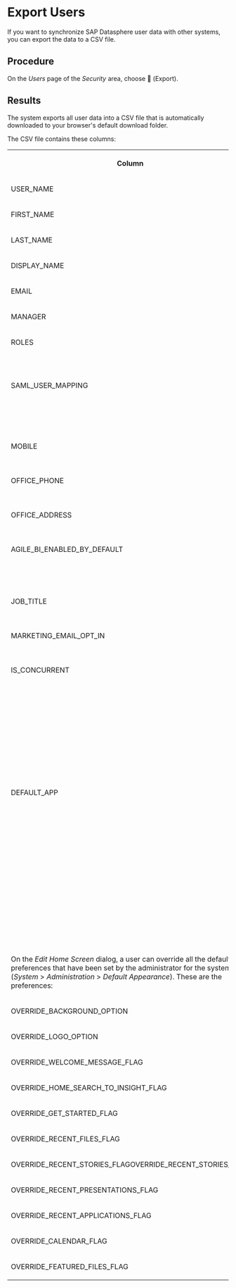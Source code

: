<!-- loioe227d3cc675e47eca7009ed15848ae01 -->

<link rel="stylesheet" type="text/css" href="../css/sap-icons.css"/>

# Export Users

If you want to synchronize SAP Datasphere user data with other systems, you can export the data to a CSV file.



## Procedure

On the *Users* page of the *Security* area, choose <span class="FPA-icons-V3"></span> \(Export\).



## Results

The system exports all user data into a CSV file that is automatically downloaded to your browser's default download folder.

The CSV file contains these columns:


<table>
<tr>
<th valign="top">

Column

</th>
<th valign="top">

Description

</th>
</tr>
<tr>
<td valign="top">

USER\_NAME

</td>
<td valign="top">

 

</td>
</tr>
<tr>
<td valign="top">

FIRST\_NAME

</td>
<td valign="top">

 

</td>
</tr>
<tr>
<td valign="top">

LAST\_NAME

</td>
<td valign="top">

 

</td>
</tr>
<tr>
<td valign="top">

DISPLAY\_NAME

</td>
<td valign="top">

 

</td>
</tr>
<tr>
<td valign="top">

EMAIL

</td>
<td valign="top">

 

</td>
</tr>
<tr>
<td valign="top">

MANAGER

</td>
<td valign="top">

 

</td>
</tr>
<tr>
<td valign="top">

ROLES

</td>
<td valign="top">

Roles assigned to the user.

</td>
</tr>
<tr>
<td valign="top">

SAML\_USER\_MAPPING

</td>
<td valign="top">

SAML property for the user \(if SAML enabled\).

</td>
</tr>
<tr>
<td valign="top">

MOBILE

</td>
<td valign="top">

Set in user preferences.

</td>
</tr>
<tr>
<td valign="top">

OFFICE\_PHONE

</td>
<td valign="top">

Set in user preferences.

</td>
</tr>
<tr>
<td valign="top">

OFFICE\_ADDRESS

</td>
<td valign="top">

Set in user preferences.

</td>
</tr>
<tr>
<td valign="top">

AGILE\_BI\_ENABLED\_BY\_DEFAULT

</td>
<td valign="top">

Opt in for the agile data preparation feature.

</td>
</tr>
<tr>
<td valign="top">

JOB\_TITLE

</td>
<td valign="top">

Set in user preferences.

</td>
</tr>
<tr>
<td valign="top">

MARKETING\_EMAIL\_OPT\_IN

</td>
<td valign="top">

Set in user preferences.

</td>
</tr>
<tr>
<td valign="top">

IS\_CONCURRENT

</td>
<td valign="top">

Licensing attribute to indicate whether the user is consuming a named licensed user account \(0\) or a concurrent licensed user account \(1\).

</td>
</tr>
<tr>
<td valign="top">

DEFAULT\_APP

</td>
<td valign="top">

The application that will launch when you access your SAP Datasphere URL. The default application can be set in *System* \> *Administration* \> *System Configuration* or in the user settings.

</td>
</tr>
<tr>
<td valign="top">

On the *Edit Home Screen* dialog, a user can override all the default preferences that have been set by the administrator for the system \(*System* \> *Administration* \> *Default Appearance*\). These are the preferences:

</td>
<td valign="top">

 

</td>
</tr>
<tr>
<td valign="top">

OVERRIDE\_BACKGROUND\_OPTION

</td>
<td valign="top">

 

</td>
</tr>
<tr>
<td valign="top">

OVERRIDE\_LOGO\_OPTION

</td>
<td valign="top">

 

</td>
</tr>
<tr>
<td valign="top">

OVERRIDE\_WELCOME\_MESSAGE\_FLAG

</td>
<td valign="top">

 

</td>
</tr>
<tr>
<td valign="top">

OVERRIDE\_HOME\_SEARCH\_TO\_INSIGHT\_FLAG

</td>
<td valign="top">

 

</td>
</tr>
<tr>
<td valign="top">

OVERRIDE\_GET\_STARTED\_FLAG

</td>
<td valign="top">

 

</td>
</tr>
<tr>
<td valign="top">

OVERRIDE\_RECENT\_FILES\_FLAG

</td>
<td valign="top">

 

</td>
</tr>
<tr>
<td valign="top">

OVERRIDE\_RECENT\_STORIES\_FLAGOVERRIDE\_RECENT\_STORIES\_FLAG

</td>
<td valign="top">

 

</td>
</tr>
<tr>
<td valign="top">

OVERRIDE\_RECENT\_PRESENTATIONS\_FLAG

</td>
<td valign="top">

 

</td>
</tr>
<tr>
<td valign="top">

OVERRIDE\_RECENT\_APPLICATIONS\_FLAG

</td>
<td valign="top">

 

</td>
</tr>
<tr>
<td valign="top">

OVERRIDE\_CALENDAR\_FLAG

</td>
<td valign="top">

 

</td>
</tr>
<tr>
<td valign="top">

OVERRIDE\_FEATURED\_FILES\_FLAG

</td>
<td valign="top">

 

</td>
</tr>
</table>

